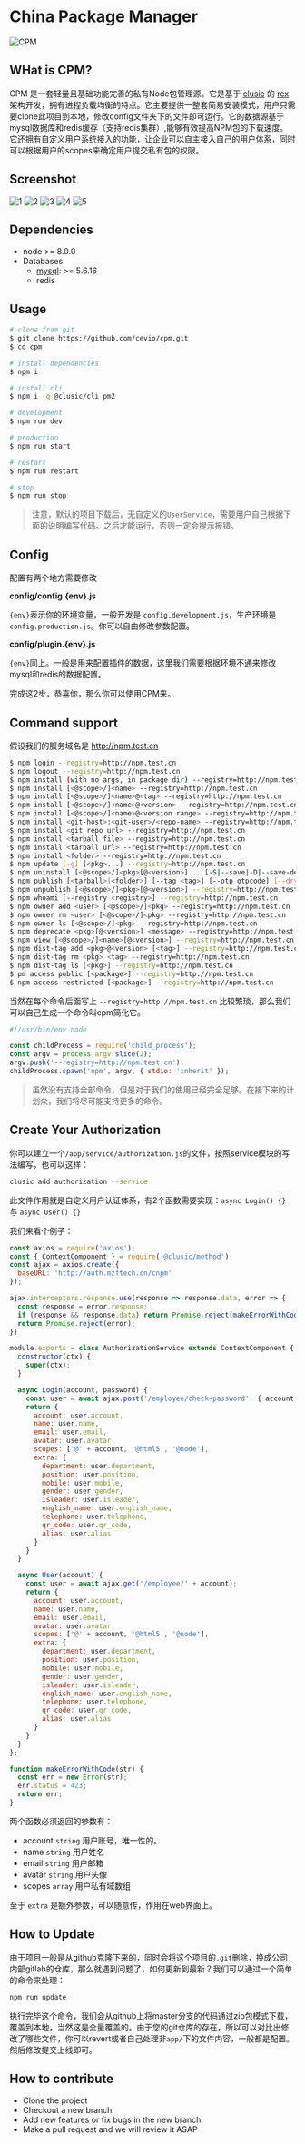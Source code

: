 # China Package Manager

![CPM](https://syj-1256052570.cos.ap-shanghai.myqcloud.com/cpm.png)

## WHat is CPM?

CPM 是一套轻量且基础功能完善的私有Node包管理源。它是基于 [clusic](https://github.com/clusic) 的 [rex](https://github.com/clusic/rex) 架构开发，拥有进程负载均衡的特点。它主要提供一整套简易安装模式，用户只需要clone此项目到本地，修改config文件夹下的文件即可运行。它的数据源基于mysql数据库和redis缓存（支持redis集群）,能够有效提高NPM包的下载速度。它还拥有自定义用户系统接入的功能，让企业可以自主接入自己的用户体系，同时可以根据用户的scopes来确定用户提交私有包的权限。

## Screenshot

![1](https://syj-1256052570.cos.ap-shanghai.myqcloud.com/WechatIMG123.jpeg)
![2](https://syj-1256052570.cos.ap-shanghai.myqcloud.com/WechatIMG124.jpeg)
![3](https://syj-1256052570.cos.ap-shanghai.myqcloud.com/WechatIMG125.jpeg)
![4](https://syj-1256052570.cos.ap-shanghai.myqcloud.com/WechatIMG126.jpeg)
![5](https://syj-1256052570.cos.ap-shanghai.myqcloud.com/WechatIMG127.jpeg)

## Dependencies

- node >= 8.0.0
- Databases:
  - [mysql](https://dev.mysql.com/downloads/): >= 5.6.16
  - redis

## Usage

```bash
# clone from git
$ git clone https://github.com/cevio/cpm.git
$ cd cpm

# install dependencies
$ npm i

# install cli
$ npm i -g @clusic/cli pm2

# development
$ npm run dev

# production
$ npm run start

# restart
$ npm run restart

# stop
$ npm run stop
```

> 注意，默认的项目下载后，无自定义的`UserService`，需要用户自己根据下面的说明编写代码。之后才能运行，否则一定会提示报错。

## Config

配置有两个地方需要修改

**config/config.{env}.js**

`{env}`表示你的环境变量，一般开发是 `config.development.js`，生产环境是`config.production.js`。你可以自由修改参数配置。

**config/plugin.{env}.js**

`{env}`同上。一般是用来配置插件的数据，这里我们需要根据环境不通来修改mysql和redis的数据配置。

完成这2步，恭喜你，那么你可以使用CPM来。

## Command support

假设我们的服务域名是 http://npm.test.cn

```bash
$ npm login --registry=http://npm.test.cn
$ npm logout --registry=http://npm.test.cn
$ npm install (with no args, in package dir) --registry=http://npm.test.cn
$ npm install [<@scope>/]<name> --registry=http://npm.test.cn
$ npm install [<@scope>/]<name>@<tag> --registry=http://npm.test.cn
$ npm install [<@scope>/]<name>@<version> --registry=http://npm.test.cn
$ npm install [<@scope>/]<name>@<version range> --registry=http://npm.test.cn
$ npm install <git-host>:<git-user>/<repo-name> --registry=http://npm.test.cn
$ npm install <git repo url> --registry=http://npm.test.cn
$ npm install <tarball file> --registry=http://npm.test.cn
$ npm install <tarball url> --registry=http://npm.test.cn
$ npm install <folder> --registry=http://npm.test.cn
$ npm update [-g] [<pkg>...] --registry=http://npm.test.cn
$ npm uninstall [<@scope>/]<pkg>[@<version>]... [-S|--save|-D|--save-dev|-O|--save-optional|--no-save] --registry=http://npm.test.cn
$ npm publish [<tarball>|<folder>] [--tag <tag>] [--otp otpcode] [--dry-run] --registry=http://npm.test.cn
$ npm unpublish [<@scope>/]<pkg>[@<version>] --registry=http://npm.test.cn
$ npm whoami [--registry <registry>] --registry=http://npm.test.cn
$ npm owner add <user> [<@scope>/]<pkg> --registry=http://npm.test.cn
$ npm owner rm <user> [<@scope>/]<pkg> --registry=http://npm.test.cn
$ npm owner ls [<@scope>/]<pkg> --registry=http://npm.test.cn
$ npm deprecate <pkg>[@<version>] <message> --registry=http://npm.test.cn
$ npm view [<@scope>/]<name>[@<version>] --registry=http://npm.test.cn
$ npm dist-tag add <pkg>@<version> [<tag>] --registry=http://npm.test.cn
$ npm dist-tag rm <pkg> <tag> --registry=http://npm.test.cn
$ npm dist-tag ls [<pkg>] --registry=http://npm.test.cn
$ pm access public [<package>] --registry=http://npm.test.cn
$ npm access restricted [<package>] --registry=http://npm.test.cn
```

当然在每个命令后面写上 `--registry=http://npm.test.cn` 比较繁琐，那么我们可以自己生成一个命令叫cpm简化它。

```javascript
#!/usr/bin/env node

const childProcess = require('child_process');
const argv = process.argv.slice(2);
argv.push('--registry=http://npm.test.cn');
childProcess.spawn('npm', argv, { stdio: 'inherit' });
```

> 虽然没有支持全部命令，但是对于我们的使用已经完全足够。在接下来的计划众，我们将尽可能支持更多的命令。

## Create Your Authorization

你可以建立一个`/app/service/authorization.js`的文件，按照service模块的写法编写，也可以这样：

```bash
clusic add authorization --service
```

此文件作用就是自定义用户认证体系，有2个函数需要实现：`async Login() {}` 与 `async User() {}`

我们来看个例子：

```javascript
const axios = require('axios');
const { ContextComponent } = require('@clusic/method');
const ajax = axios.create({
  baseURL: 'http://auth.mzftech.cn/cnpm'
});

ajax.interceptors.response.use(response => response.data, error => {
  const response = error.response;
  if (response && response.data) return Promise.reject(makeErrorWithCode(response.data));
  return Promise.reject(error);
})

module.exports = class AuthorizationService extends ContextComponent {
  constructor(ctx) {
    super(ctx);
  }

  async Login(account, password) {
    const user = await ajax.post('/employee/check-password', { account, password });
    return {
      account: user.account,
      name: user.name,
      email: user.email,
      avatar: user.avatar,
      scopes: ['@' + account, '@html5', '@node'],
      extra: {
        department: user.department,
        position: user.position,
        mobile: user.mobile,
        gender: user.gender,
        isleader: user.isleader,
        english_name: user.english_name,
        telephone: user.telephone,
        qr_code: user.qr_code,
        alias: user.alias
      }
    }
  }

  async User(account) {
    const user = await ajax.get('/employee/' + account);
    return {
      account: user.account,
      name: user.name,
      email: user.email,
      avatar: user.avatar,
      scopes: ['@' + account, '@html5', '@node'],
      extra: {
        department: user.department,
        position: user.position,
        mobile: user.mobile,
        gender: user.gender,
        isleader: user.isleader,
        english_name: user.english_name,
        telephone: user.telephone,
        qr_code: user.qr_code,
        alias: user.alias
      }
    }
  }
};

function makeErrorWithCode(str) {
  const err = new Error(str);
  err.status = 423;
  return err;
}
```

两个函数必须返回的参数有：

- account `string` 用户账号，唯一性的。
- name `string` 用户姓名
- email `string` 用户邮箱
- avatar `string` 用户头像
- scopes `array` 用户私有域数组

至于 `extra` 是额外参数，可以随意传，作用在web界面上。

## How to Update

由于项目一般是从github克隆下来的，同时会将这个项目的`.git`删除，换成公司内部gitlab的仓库，那么就遇到问题了，如何更新到最新？我们可以通过一个简单的命令来处理：

```javascript
npm run update
```

执行完毕这个命令，我们会从github上将master分支的代码通过zip包模式下载，覆盖到本地，当然这是全量覆盖的。由于您的git仓库的存在，所以可以对比出修改了哪些文件，你可以revert或者自己处理非`app/`下的文件内容，一般都是配置。然后修改提交上线即可。

## How to contribute

- Clone the project
- Checkout a new branch
- Add new features or fix bugs in the new branch
- Make a pull request and we will review it ASAP